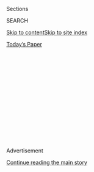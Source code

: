 <div id="app">

<div>

<div>

<div>

<div class="NYTAppHideMasthead css-1q2w90k e1suatyy0">

<div class="section css-ui9rw0 e1suatyy2">

<div class="css-eph4ug er09x8g0">

<div class="css-6n7j50">

</div>

<span class="css-1dv1kvn">Sections</span>

<div class="css-10488qs">

<span class="css-1dv1kvn">SEARCH</span>

</div>

[Skip to content](#site-content)[Skip to site
index](#site-index)

</div>

<div class="css-10698na e1huz5gh0">

</div>

</div>

<div id="masthead-bar-one" class="section hasLinks css-15hmgas e1csuq9d3">

<div class="css-uqyvli e1csuq9d0">

</div>

<div class="css-1uqjmks e1csuq9d1">

</div>

<div class="css-9e9ivx">

[](https://myaccount.nytimes3xbfgragh.onion/auth/login?response_type=cookie&client_id=vi)

</div>

<div class="css-1bvtpon e1csuq9d2">

[Today’s
Paper](https://www.nytimes3xbfgragh.onion/section/todayspaper)

</div>

</div>

</div>

</div>

<div data-aria-hidden="false">

<div id="site-content" data-role="main">

<div>

<div class="css-1aor85t" style="opacity:0.000000001;z-index:-1;visibility:hidden">

<div class="css-1hqnpie">

<div class="css-epjblv">

<span class="css-17xtcya">[Opinion](/section/opinion)</span><span class="css-x15j1o">|</span><span class="css-fwqvlz">Is
This the Trump Tipping
Point?</span>

</div>

<div class="css-k008qs">

<div class="css-1iwv8en">

<span class="css-18z7m18"></span>

<div>

</div>

</div>

<span class="css-1n6z4y">https://nyti.ms/2BK6jV5</span>

<div class="css-1705lsu">

<div class="css-4xjgmj">

<div class="css-4skfbu" data-role="toolbar" data-aria-label="Social Media Share buttons, Save button, and Comments Panel with current comment count" data-testid="share-tools">

  - 
  - 
  - 
  - 
    
    <div class="css-6n7j50">
    
    </div>

  - 
  - 

</div>

</div>

</div>

</div>

</div>

</div>

<div id="NYT_TOP_BANNER_REGION" class="css-13pd83m">

</div>

<div id="top-wrapper" class="css-1sy8kpn">

<div id="top-slug" class="css-l9onyx">

Advertisement

</div>

[Continue reading the main
story](#after-top)

<div class="ad top-wrapper" style="text-align:center;height:100%;display:block;min-height:250px">

<div id="top" class="place-ad" data-position="top" data-size-key="top">

</div>

</div>

<div id="after-top">

</div>

</div>

<div>

<div class="css-v5btjw etb61u70">

<div class="css-v05ibm etb61u71">

[Opinion](/section/opinion)

</div>

</div>

<div id="sponsor-wrapper" class="css-1hyfx7x">

<div id="sponsor-slug" class="css-19vbshk">

Supported by

</div>

[Continue reading the main
story](#after-sponsor)

<div id="sponsor" class="ad sponsor-wrapper" style="text-align:center;height:100%;display:block">

</div>

<div id="after-sponsor">

</div>

</div>

<div class="css-186x18t">

</div>

<div class="css-1vkm6nb ehdk2mb0">

# Is This the Trump Tipping Point?

</div>

I know. We’ve said we’ve been here a thousand times before. This time
feels different.

<div class="css-18e8msd">

<div class="css-vp77d3 epjyd6m0">

<div class="css-1p10dcb ey68jwv0" data-aria-hidden="true">

[![Jennifer
Senior](https://static01.graylady3jvrrxbe.onion/images/2018/10/26/opinion/jennifer-senior/jennifer-senior-thumbLarge.png
"Jennifer Senior")](https://www.nytimes3xbfgragh.onion/by/jennifer-senior)

</div>

<div class="css-1baulvz">

By [<span class="css-1baulvz last-byline" itemprop="name">Jennifer
Senior</span>](https://www.nytimes3xbfgragh.onion/by/jennifer-senior)

<div class="css-8atqhb">

Opinion columnist

</div>

</div>

</div>

  - June 7,
    2020

  - 
    
    <div class="css-4xjgmj">
    
    <div class="css-d8bdto" data-role="toolbar" data-aria-label="Social Media Share buttons, Save button, and Comments Panel with current comment count" data-testid="share-tools">
    
      - 
      - 
      - 
      - 
        
        <div class="css-6n7j50">
        
        </div>
    
      - 
      - 
    
    </div>
    
    </div>

</div>

<div class="css-79elbk" data-testid="photoviewer-wrapper">

<div class="css-z3e15g" data-testid="photoviewer-wrapper-hidden">

</div>

<div class="css-1a48zt4 ehw59r15" data-testid="photoviewer-children">

![<span class="css-16f3y1r e13ogyst0" data-aria-hidden="true">President
Trump walking to St. John’s Church near the White House on
Monday.</span><span class="css-cnj6d5 e1z0qqy90" itemprop="copyrightHolder"><span class="css-1ly73wi e1tej78p0">Credit...</span><span><span>Doug
Mills/The New York
Times</span></span></span>](https://static01.graylady3jvrrxbe.onion/images/2020/06/07/opinion/07Senior/merlin_173194773_2ffe5c53-305e-439e-be1c-1ec63018f737-articleLarge.jpg?quality=75&auto=webp&disable=upscale)

</div>

</div>

</div>

<div class="section meteredContent css-1r7ky0e" name="articleBody" itemprop="articleBody">

<div class="css-1fanzo5 StoryBodyCompanionColumn">

<div class="css-53u6y8">

You never want to say that you’ve reached a tipping point with this
administration. Donald J. Trump has proved to be the Nosferatu of
American politics: heartless, partial to Slavs, beneath grace and thus
far impervious to destruction.

Even when I read my colleague Jonathan Martin’s [fine
piece](https://www.nytimes3xbfgragh.onion/2020/06/06/us/politics/trump-biden-republicans-voters.html?action=click&module=Top%20Stories&pgtype=Homepage)
on Saturday, about how some high-profile Republicans refuse to vote for
Trump or are struggling with publicly lending him their support, I
thought: yes, *but*. They’re just a handful. They’re the usual suspects.
Too few of them have coattails.

Yet something right now really is different. I think.

Before diving into the more entrancing developments, I’ll start with the
obvious: Trump’s old tactics, once so reliable, are starting to fail
him, utterly.

It was a winning strategy to crow about a border wall with Mexico, but
it’s a loser — and a sign of pure cowardice — to build one around your
own White House. He once basked in the reflected glow of “his generals”;
now those generals are laying waste to him, with James Mattis, his
former defense secretary, [explicitly
condemning](https://www.theatlantic.com/politics/archive/2020/06/james-mattis-denounces-trump-protests-militarization/612640/)
Trump’s immature and divisive leadership, and John Kelly, the
president’s former chief of staff, [saying yep, sounds about
right.](https://www.cbsnews.com/news/john-kelly-trump-military-force-agrees-with-mattis/)

</div>

</div>

<div class="css-1fanzo5 StoryBodyCompanionColumn">

<div class="css-53u6y8">

Maybe there was a time when religious conservatives would have applauded
a photo of Trump standing in front of St. John’s Episcopal Church, Bible
in hand. But using [pepper balls and flash-bang
grenades](https://www.usatoday.com/in-depth/graphics/2020/06/05/george-floyd-protests-trump-church-photo-curfew-park/3127684001/)
to clear anguished protesters out of the way backfired. The Episcopal
bishop of Washington [reacted in
horror](https://www.washingtonpost.com/religion/bishop-budde-trump-church/2020/06/01/20ca70f8-a466-11ea-b619-3f9133bbb482_story.html);
Trump’s support among white Catholics [slipped 11
points](https://www.prri.org/research/trump-favorability-white-catholic-and-non-college-americans-national-unrest-protests/)
between April and May.

Maybe there was a time when stigmatizing all progressive protesters as
invading marauders would have worked — bigotry, it gets the job done —
but not now. His proposal to suppress the tumult with the military was
greeted [with
disapproval](https://www.cnn.com/2020/06/03/politics/esper-insurrection-act-protests/index.html)
by his current secretary of defense, Mark Esper, and disgust by Mattis;
the Black Lives Matter movement now [polls at an all-time
high](https://twitter.com/drewlinzer/status/1268284131495964673?s=12),
with [66 percent of
Americans](https://www.ipsos.com/en-us/new-polls/abc-coronavirus-poll-wave-11)
disapproving of how Trump has handled the response to George Floyd’s
death.

Trump is flailing like an overturned turtle. A historic health crisis,
an economic crisis and a social crisis all at once — it’s far too much
for a reality TV star to handle, no more manageable than it’d be for him
to land an airplane. What this moment may have revealed, ironically
enough, is that only in a time of stability and outrageous decadence
could the United States have had the luxury of picking such a dark and
divisive candidate with the intellectual firepower of a water gun. When
Trump asked voters “What have you got to lose?” most never dreamed that
the answer could be: Everything.

But now for the subterranean tremors that most beguile me — a suggestion
that something deeper is afoot.

Trump, right now, is trying to stoke white fears about protests in the
street. But he’s having little luck. On Wednesday, Lara Putnam, the
chairman of the history department at the University of Pittsburgh,
tweeted a [modest but persuasive
thread](https://twitter.com/lara_putnam/status/1268164268161216514)
highlighting the easy victory by Summer Lee, a progressive
African-American woman elected to the Pennsylvania statehouse in 2018,
in the Democratic primary on Tuesday.

</div>

</div>

<div class="css-1fanzo5 StoryBodyCompanionColumn">

<div class="css-53u6y8">

“Based on the history of the district — and the range of voters I’ve
talked to there myself — it seemed entirely plausible that there would
be white backlash against her in this moment,” Putnam told me.

If ever there were a moment for a backlash, she pointed out, this would
have been it: Images of social unrest were all over Pittsburgh
television the weekend before the primary, and Lee had been an outspoken
proponent of the protesters. Voters could have selected her primary
opponent, a moderate white borough councilman who [had the
backing](https://www.penncapital-star.com/government-politics/allegheny-county-democratic-committee-endorses-trump-supporter-fails-to-back-african-american-incumbent/)
of the county’s most powerful Democrat — and its Democratic Party.

Instead, voters doubled down. Lee was already winning on Election Day —
we now know this, based on mail-in ballots — and as the ballot counting
continued, she pulled even further ahead. Her victory suggested that the
white suburban women and retirees in her district were unswayed by
Trump’s demonizing and dog-whistling.

In these protests, it is possible we are seeing the rumblings of a new
Democratic coalition. On Saturday, Putnam and two of her colleagues
wrote that the scale and geographic diversity of these demonstrations
were [without American
precedent](https://www.washingtonpost.com/politics/2020/06/06/floyd-protests-are-broadest-us-history-are-spreading-white-small-town-america/).

We already know that Trump’s support among white women is sliding in the
polls, both with college degrees [and
without](http://rookings.edu/blog/fixgov/2020/06/03/new-polling-eroding-support-from-white-working-class-women-threatens-trumps-reelection);
it’s probably not an accident that [the first Senate
Republican](https://www.nytimes3xbfgragh.onion/2020/06/04/us/politics/murkowski-mattis-trump.html)
to endorse Mattis’ views of Trump was Lisa Murkowski, a white woman from
Alaska. (And perhaps, as Jonathan Martin’s piece hinted, other
Republican senators will start to follow, and refrain from giving him
their support.) As Barack Obama pointed out in his recent town hall, “[a
far more representative cross-section of
America](https://www.rev.com/blog/transcripts/barack-obama-speech-transcript-on-george-floyd-death-protests)”
is out protesting in the streets than in the 1960s.

At a time of genuine crisis, Americans aren’t pining for Darth Vader.
They’re pining for a healer. It’s healing words of empathy that have
thus far won the day. Trump may have been fumbling with his Bible, but
it was Nancy Pelosi [who read aloud from
Ecclesiastes](https://www.cnn.com/2020/06/02/politics/nancy-pelosi-trump-church-response/index.html),
and it was Joe Biden who said in a heartfelt, [24-minute
speech](https://www.rev.com/blog/transcripts/joe-biden-philadelphia-speech-transcript-on-protests-for-george-floyd)
that he wished the president would open it every once in a while.

It’s probably too much to hope for. But for the first time in three
years, change is not.

*The Times is committed to publishing* [*a diversity of
letters*](https://www.nytimes3xbfgragh.onion/2019/01/31/opinion/letters/letters-to-editor-new-york-times-women.html)
*to the editor. We’d like to hear what you think about this or any of
our articles. Here are some*
[*tips*](https://help.nytimes3xbfgragh.onion/hc/en-us/articles/115014925288-How-to-submit-a-letter-to-the-editor)*.
And here’s our email:*
[*letters@NYTimes.com*](mailto:letters@NYTimes.com)*.*

*Follow The New York Times Opinion section on*
[*Facebook*](https://www.facebookcorewwwi.onion/nytopinion)*,* [*Twitter
(@NYTopinion)*](http://twitter.com/NYTOpinion) *and*
[*Instagram*](https://www.instagram.com/nytopinion/)*.*

</div>

</div>

</div>

<div>

</div>

<div>

</div>

<div>

</div>

<div>

<div id="bottom-wrapper" class="css-1ede5it">

<div id="bottom-slug" class="css-l9onyx">

Advertisement

</div>

[Continue reading the main
story](#after-bottom)

<div id="bottom" class="ad bottom-wrapper" style="text-align:center;height:100%;display:block;min-height:90px">

</div>

<div id="after-bottom">

</div>

</div>

</div>

</div>

</div>

## Site Index

<div>

</div>

## Site Information Navigation

  - [© <span>2020</span> <span>The New York Times
    Company</span>](https://help.nytimes3xbfgragh.onion/hc/en-us/articles/115014792127-Copyright-notice)

<!-- end list -->

  - [NYTCo](https://www.nytco.com/)
  - [Contact
    Us](https://help.nytimes3xbfgragh.onion/hc/en-us/articles/115015385887-Contact-Us)
  - [Work with us](https://www.nytco.com/careers/)
  - [Advertise](https://nytmediakit.com/)
  - [T Brand Studio](http://www.tbrandstudio.com/)
  - [Your Ad
    Choices](https://www.nytimes3xbfgragh.onion/privacy/cookie-policy#how-do-i-manage-trackers)
  - [Privacy](https://www.nytimes3xbfgragh.onion/privacy)
  - [Terms of
    Service](https://help.nytimes3xbfgragh.onion/hc/en-us/articles/115014893428-Terms-of-service)
  - [Terms of
    Sale](https://help.nytimes3xbfgragh.onion/hc/en-us/articles/115014893968-Terms-of-sale)
  - [Site
    Map](https://spiderbites.nytimes3xbfgragh.onion)
  - [Help](https://help.nytimes3xbfgragh.onion/hc/en-us)
  - [Subscriptions](https://www.nytimes3xbfgragh.onion/subscription?campaignId=37WXW)

</div>

</div>

</div>

</div>
